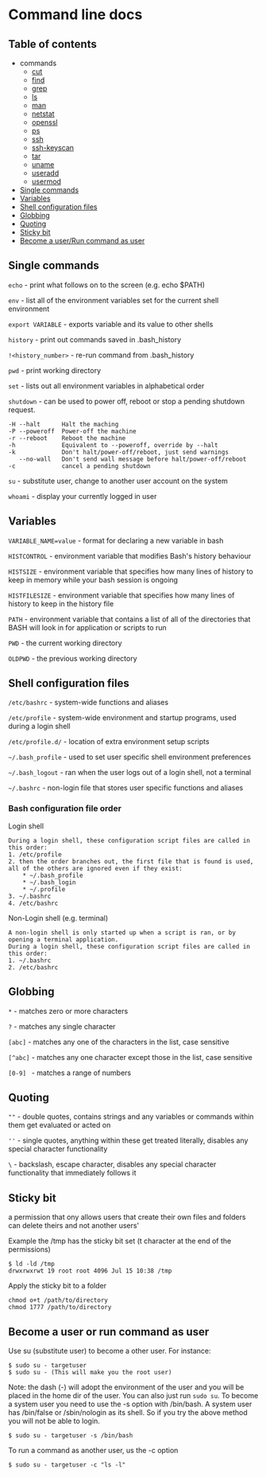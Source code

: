 # Command line docs

## Table of contents
* commands
    * [cut](cut/README.md)
    * [find](find/README.md)
    * [grep](grep/README.md)
    * [ls](ls/README.md)
    * [man](man/README.md)
    * [netstat](netstat/README.md)
    * [openssl](openssl/README.md)
    * [ps](ps/README.md)
    * [ssh](ssh/README.md)
    * [ssh-keyscan](ssh-keyscan/README.md)
    * [tar](tar/README.md)
    * [uname](uname/README.md)
    * [useradd](useradd/README.md)
    * [usermod](usermod/README.md)
* [Single commands](#single-commands)
* [Variables](#variables)
* [Shell configuration files](#shell-configuration-files)
* [Globbing](#globbing)
* [Quoting](#quoting)
* [Sticky bit](#sticky-bit)
* [Become a user/Run command as user](#become-a-user-or-run-command-as-user)

## Single commands
`echo` - print what follows on to the screen (e.g. echo $PATH)

`env` - list all of the environment variables set for the current shell environment

`export VARIABLE` - exports variable and its value to other shells

`history` - print out commands saved in .bash_history

`!<history_number>` - re-run command from .bash_history

`pwd` - print working directory

`set` - lists out all environment variables in alphabetical order

`shutdown` - can be used to power off, reboot or stop a pending shutdown request.
```
-H --halt      Halt the maching
-P --poweroff  Power-off the machine
-r --reboot    Reboot the machine
-h             Equivalent to --poweroff, override by --halt
-k             Don't halt/power-off/reboot, just send warnings
   --no-wall   Don't send wall message before halt/power-off/reboot
-c             cancel a pending shutdown
```

`su` - substitute user, change to another user account on the system

`whoami` - display your currently logged in user

## Variables
`VARIABLE_NAME=value` - format for declaring a new variable in bash

`HISTCONTROL` - environment variable that modifies Bash's history behaviour

`HISTSIZE` - environment variable that specifies how many lines of history to keep in memory while your bash session is ongoing

`HISTFILESIZE` - environment variable that specifies how many lines of history to keep in the history file

`PATH` - environment variable that contains a list of all of the directories that BASH will look in for application or scripts to run

`PWD` - the current working directory

`OLDPWD` - the previous working directory

## Shell configuration files
`/etc/bashrc` - system-wide functions and aliases

`/etc/profile` - system-wide environment and startup programs, used during a login shell

`/etc/profile.d/` - location of extra environment setup scripts

`~/.bash_profile` - used to set user specific shell environment preferences

`~/.bash_logout` - ran when the user logs out of a login shell, not a terminal

`~/.bashrc` - non-login file that stores user specific functions and aliases

### Bash configuration file order
Login shell
```
During a login shell, these configuration script files are called in this order:
1. /etc/profile
2. then the order branches out, the first file that is found is used, all of the others are ignored even if they exist: 
    * ~/.bash_profile
    * ~/.bash_login
    * ~/.profile
3. ~/.bashrc
4. /etc/bashrc
```
Non-Login shell (e.g. terminal)
```
A non-login shell is only started up when a script is ran, or by opening a terminal application.
During a login shell, these configuration script files are called in this order:
1. ~/.bashrc
2. /etc/bashrc
```

## Globbing
`*` - matches zero or more characters

`?` - matches any single character

`[abc]` - matches any one of the characters in the list, case sensitive

`[^abc]` - matches any one character except those in the list, case sensitive

`[0-9] ` - matches a range of numbers

## Quoting
`""` - double quotes, contains strings and any variables or commands within them get evaluated or acted on

`''` - single quotes, anything within these get treated literally, disables any special character functionality

`\` - backslash, escape character, disables any special character functionality that immediately follows it

## Sticky bit
a permission that ony allows users that create their own files and folders can delete theirs and not another users'

Example the /tmp has the sticky bit set (t character at the end of the permissions)
```
$ ld -ld /tmp
drwxrwxrwt 19 root root 4096 Jul 15 10:38 /tmp 
```
Apply the sticky bit to a folder
```
chmod o+t /path/to/directory
chmod 1777 /path/to/directory
```

## Become a user or run command as user
Use su (substitute user) to become a other user. For instance:
```
$ sudo su - targetuser
$ sudo su - (This will make you the root user)
```
Note: the dash (-) will adopt the environment of the user and you will be placed in the home dir of the user. You can also just run `sudo su`.
To become a system user you need to use the -s option with /bin/bash. A system user has /bin/false or /sbin/nologin as its shell. So if you try the above method you will not be able to login.
```
$ sudo su - targetuser -s /bin/bash
```
To run a command as another user, us the -c option
```
$ sudo su - targetuser -c "ls -l"
```
